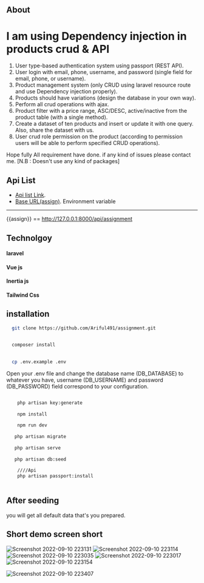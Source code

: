 About
------
I am using Dependency  injection   in products crud & API
============================================================
1. User type-based authentication system using passport (REST API).
2. User login with email, phone, username, and password (single field for email, phone, or username).
3. Product management system (only CRUD using laravel resource route and use Dependency injection properly).
4. Products should have variations (design the database in your own way).
5. Perform all crud operations with ajax.
6. Product filter with a price range, ASC/DESC, active/inactive from the product table (with a single method).
7. Create a dataset of ten products and insert or update it with one query. Also, share the dataset with us.
8. User crud role permission on the product (according to permission users will be able to perform specified CRUD operations).

Hope fully  All requirement have done. if any kind of issues please contact me.
[N.B : Doesn't use any kind of packages]

Api List
------

- [Api list Link](https://www.getpostman.com/collections/46cfb22cd0bc0e495b6f).
- [Base URL(assign)](http://127.0.0.1:8000/api/assignment).
Environment variable
------
{{assign}} == http://127.0.0.1:8000/api/assignment

Technolgoy
------



#### laravel 
#### Vue js 
#### Inertia js 
#### Tailwind Css 


installation
------
``` bash
  git clone https://github.com/Ariful491/assignment.git
  
  
  composer install
  
  
  cp .env.example .env
```
Open your .env file and change the database name (DB_DATABASE) to whatever you have, username (DB_USERNAME) and password (DB_PASSWORD) field correspond to your configuration.

``` bash

    php artisan key:generate
    
    npm install
    
    npm run dev
   
   php artisan migrate
   
   php artisan serve
   
   php artisan db:seed
    
    ////Api
    php artisan passport:install
   
```

 After seeding
 ------

you will get   all default data that's you prepared.
 
Short demo screen short
------
![Screenshot 2022-09-10 223131](https://user-images.githubusercontent.com/52754507/189492846-dad72571-2a72-4506-b569-cbd6ab20154e.png)
![Screenshot 2022-09-10 223114](https://user-images.githubusercontent.com/52754507/189492847-43594f9a-47af-4552-98dd-88b3e6857d4b.png)
![Screenshot 2022-09-10 223035](https://user-images.githubusercontent.com/52754507/189492849-7c3bb668-7aec-453a-abe0-cf698eb549c1.png)
![Screenshot 2022-09-10 223017](https://user-images.githubusercontent.com/52754507/189492851-5c70b5af-8fb1-4ce3-b427-b9f70072c196.png)
![Screenshot 2022-09-10 223154](https://user-images.githubusercontent.com/52754507/189492854-9f31a185-2b91-46a0-8571-152e3e68fdfb.png)

![Screenshot 2022-09-10 223407](https://user-images.githubusercontent.com/52754507/189492914-58ad8d28-70fe-40c3-9193-b2717f783161.png)


 
